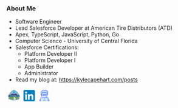 
### About Me
 - Software Engineer
 - Lead Salesforce Developer at American Tire Distributors (ATD)
 - Apex, TypeScript, JavaScript, Python, Go
 - Computer Science - University of Central Florida
 - Salesforce Certifications:
    - Platform Developer II
    - Platform Developer I
    - App Builder
    - Administrator
 - Read my blog at: https://kylecapehart.com/posts

<div style="display: flex; flex-direction: row;">
    <a style="margin: 5px;" href="https://www.salesforce.com/trailblazer/kcapehart" alt="LinkedIn Profile" target="_blank">
        <img src="trailhead.png" width="30px"/>
    </a>
    <a style="margin: 5px;" href="https://www.linkedin.com/in/kyle-capehart/" alt="Trailhead Profile" target="_blank">
        <img src="linkedin.png" width="30px"/>
    </a>
    <a style="margin: 5px;" href="https://kylecapehart.com" alt="Personal Website and Blog" target="_blank">
        <img src="website_logo.png" width="30px"/>
    </a>
</div>